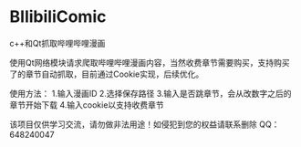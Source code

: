 # BIlibiliComic
c++和Qt抓取哔哩哔哩漫画

使用Qt网络模块请求爬取哔哩哔哩漫画内容，当然收费章节需要购买，支持购买了的章节自动抓取，目前通过Cookie实现，后续优化。

使用方法：
1.输入漫画ID
2.选择保存路径
3.输入是否跳章节，会从改数字之后的章节开始下载
4.输入cookie以支持收费章节

该项目仅供学习交流，请勿做非法用途！如侵犯到您的权益请联系删除 QQ：648240047
